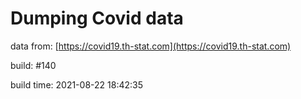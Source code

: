 Dumping Covid data
==================
                        
data from: [https://covid19.th-stat.com](https://covid19.th-stat.com)

build: #140

build time: 2021-08-22 18:42:35
